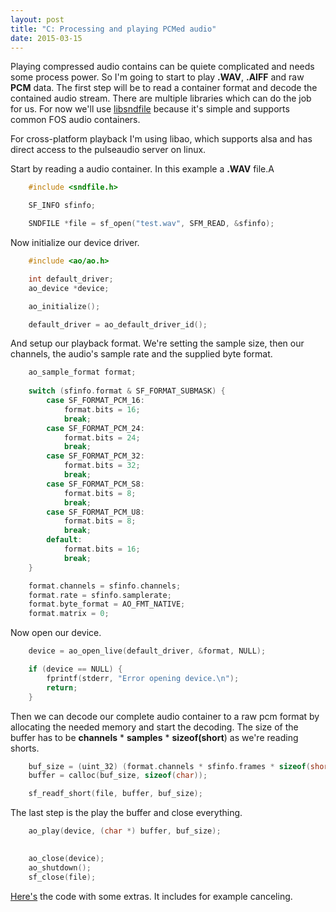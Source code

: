 ```yaml
---
layout: post
title: "C: Processing and playing PCMed audio"
date: 2015-03-15
---
```


Playing compressed audio contains can be quiete complicated and needs some process power. So I'm going to start to play **.WAV**, **.AIFF** and raw **PCM** data. 
The first step will be to read a container format and decode the contained audio stream. There are multiple libraries which can do the job for us. For now we'll use [libsndfile](http://www.mega-nerd.com/libsndfile/) because it's simple and supports common FOS audio containers.

For cross-platform playback I'm using libao, which supports alsa and has direct access to the pulseaudio server on linux.

Start by reading a audio container. In this example a **.WAV** file.A

```c
    #include <sndfile.h>

    SF_INFO sfinfo;

    SNDFILE *file = sf_open("test.wav", SFM_READ, &sfinfo);
```

Now initialize our device driver.

```c
    #include <ao/ao.h>

    int default_driver;
    ao_device *device;

    ao_initialize();

    default_driver = ao_default_driver_id();

```

And setup our playback format. We're setting the sample size, then our channels, the audio's sample rate and the supplied byte format.

```c
    ao_sample_format format;
    
    switch (sfinfo.format & SF_FORMAT_SUBMASK) {
        case SF_FORMAT_PCM_16:
            format.bits = 16;
            break;
        case SF_FORMAT_PCM_24:
            format.bits = 24;
            break;
        case SF_FORMAT_PCM_32:
            format.bits = 32;
            break;
        case SF_FORMAT_PCM_S8:
            format.bits = 8;
            break;
        case SF_FORMAT_PCM_U8:
            format.bits = 8;
            break;
        default:
            format.bits = 16;
            break;
    }

    format.channels = sfinfo.channels;
    format.rate = sfinfo.samplerate;
    format.byte_format = AO_FMT_NATIVE;
    format.matrix = 0;
```

Now open our device.

```c
    device = ao_open_live(default_driver, &format, NULL);

    if (device == NULL) {
        fprintf(stderr, "Error opening device.\n");
        return;
    }
```

Then we can decode our complete audio container to a raw pcm format by allocating the needed memory and start the decoding.
The size of the buffer has to be **channels** * **samples** * **sizeof(short**) as we're reading shorts.

```c
    buf_size = (uint_32) (format.channels * sfinfo.frames * sizeof(short));
    buffer = calloc(buf_size, sizeof(char));

    sf_readf_short(file, buffer, buf_size);
```

The last step is the play the buffer and close everything.

```c
    ao_play(device, (char *) buffer, buf_size);

    
    ao_close(device);
    ao_shutdown();
    sf_close(file);
```

[Here's](https://gist.github.com/maxammann/52d6b65b42d8ce23512a) the code with some extras. It includes for example canceling.
